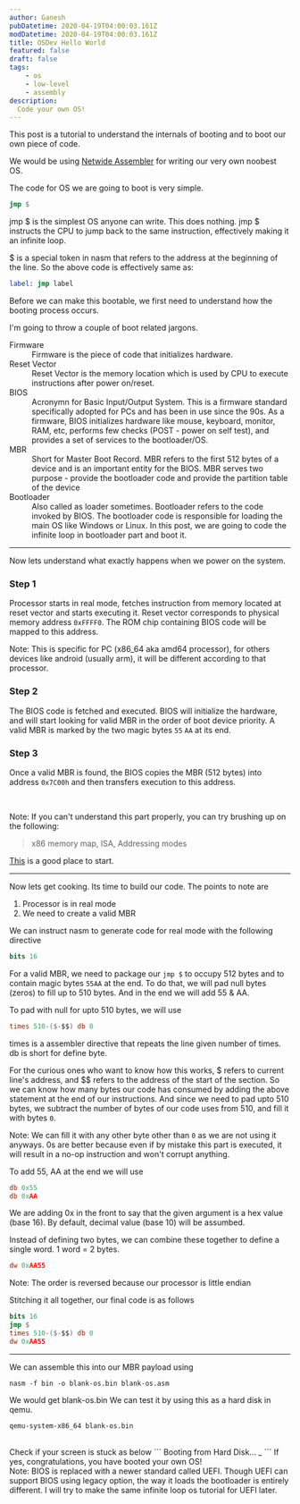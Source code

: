 ```yaml
---
author: Ganesh
pubDatetime: 2020-04-19T04:00:03.161Z
modDatetime: 2020-04-19T04:00:03.161Z
title: OSDev Hello World
featured: false
draft: false
tags:
    - os
    - low-level
    - assembly
description:
  Code your own OS!
---
```


This post is a tutorial to understand the internals of booting and to boot our own piece of code.

We would be using [Netwide Assembler](https://www.nasm.us) for writing our very own noobest OS.

The code for OS we are going to boot is very simple.
```nasm
jmp $
```

jmp $ is the simplest OS anyone can write. This does nothing. jmp $ instructs the CPU to jump back to the same instruction, effectively making it an infinite loop.

$ is a special token in nasm that refers to the address at the beginning of the line. So the above code is effectively same as:
```nasm
label: jmp label
```

Before we can make this bootable, we first need to understand how the booting process occurs.

I'm going to throw a couple of boot related jargons.

<dl>
<dt>Firmware</dt>
<dd>Firmware is the piece of code that initializes hardware.</dd>

<dt>Reset Vector</dt>
<dd>Reset Vector is the memory location which is used by CPU to execute instructions after power on/reset.</dd>

<dt>BIOS</dt>
<dd>Acronymn for Basic Input/Output System. This is a firmware standard specifically adopted for PCs and has been in use since the 90s.
As a firmware, BIOS initializes hardware like mouse, keyboard, monitor, RAM, etc, performs few checks (POST - power on self test),
and provides a set of services to the bootloader/OS.</dd>

<dt>MBR</dt>
<dd>Short for Master Boot Record. MBR refers to the first 512 bytes of a device and is an important entity for the BIOS. MBR serves two purpose - provide the bootloader code and provide the partition table of the device</dd>

<dt>Bootloader</dt>
<dd>
Also called as loader sometimes. Bootloader refers to the code invoked by BIOS. The bootloader code is responsible for loading
the main OS like Windows or Linux. In this post, we are going to code the infinite loop in bootloader part and boot it.
</dd>
</dl>

* * *

Now lets understand what exactly happens when we power on the system.

### Step 1
Processor starts in real mode, fetches instruction from memory located at reset vector and starts executing it.
Reset vector corresponds to physical memory address ```0xFFFF0```. The ROM chip containing BIOS code will be mapped to this address.

Note: This is specific for PC (x86_64 aka amd64 processor), for others devices like android (usually arm),
it will be different according to that processor.

### Step 2
The BIOS code is fetched and executed. BIOS will initialize the hardware, and will start looking for valid MBR in the order of boot device priority.
A valid MBR is marked by the two magic bytes ```55``` ```AA``` at its end.

### Step 3
Once a valid MBR is found, the BIOS copies the MBR (512 bytes) into address ```0x7C00h``` and then transfers execution to this address.

<br/>

Note: If you can't understand this part properly, you can try brushing up on the following:
> x86 memory map, ISA, Addressing modes

[This](https://www.tutorialspoint.com/microprocessor/microprocessor_8086_overview.htm) is a good place to start.

* * *

Now lets get cooking. Its time to build our code.
The points to note are
1. Processor is in real mode
2. We need to create a valid MBR

We can instruct nasm to generate code for real mode with the following directive
```nasm
bits 16
```

For a valid MBR, we need to package our ```jmp $``` to occupy 512 bytes and to contain magic bytes ```55AA``` at the end. To do that, we will pad null bytes (zeros) to fill up to 510 bytes. And in the end we will add 55 & AA.

To pad with null for upto 510 bytes, we will use
```nasm
times 510-($-$$) db 0
```
times is a assembler directive that repeats the line given number of times. <br>
db is short for define byte.

For the curious ones who want to know how this works, $ refers to current line's address, and $$ refers to the address of the start of the section.
So we can know how many bytes our code has consumed by adding the above statement at the end of our instructions.
And since we need to pad upto 510 bytes, we subtract the number of bytes of our code uses from 510, and fill it with bytes ```0```.

Note: We can fill it with any other byte other than ```0``` as we are not using it anyways. 0s are better because even if by mistake
this part is executed, it will result in a no-op instruction and won't corrupt anything.

To add 55, AA at the end we will use
```nasm
db 0x55
db 0xAA
```
We are adding 0x in the front to say that the given argument is a hex value (base 16). By default, decimal value (base 10) will be assumbed.

Instead of defining two bytes, we can combine these together to define a single word. 1 word = 2 bytes.
```nasm
dw 0xAA55
```
Note: The order is reversed because our processor is little endian

Stitching it all together, our final code is as follows
```nasm
bits 16
jmp $
times 510-($-$$) db 0
dw 0xAA55
```

* * *

We can assemble this into our MBR payload using
```
nasm -f bin -o blank-os.bin blank-os.asm
```

We would get blank-os.bin We can test it by using this as a hard disk in qemu.
```
qemu-system-x86_64 blank-os.bin
```

<br>
Check if your screen is stuck as below
```
Booting from Hard Disk...
_
```
If yes, congratulations, you have booted your own OS!

<br>
Note: BIOS is replaced with a newer standard called UEFI. Though UEFI can support BIOS using legacy option, the
way it loads the bootloader is entirely different. I will try to make the same infinite loop os tutorial for UEFI later.

<!---
Provide links for
- real mode
- MBR
- Endianness
- Assembly
- NASM
- Next posts
--->